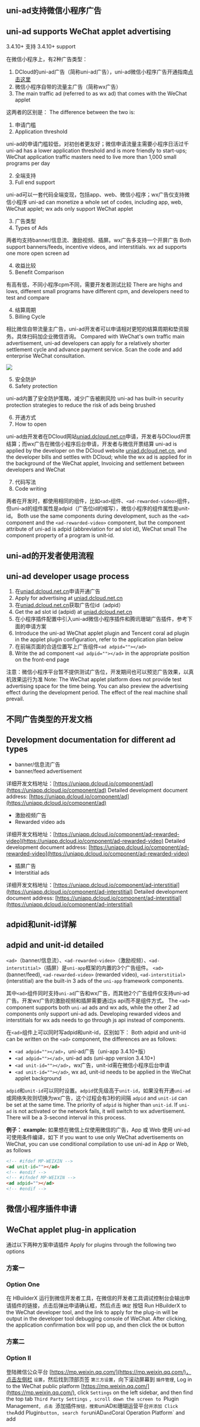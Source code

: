 ## uni-ad支持微信小程序广告
## uni-ad supports WeChat applet advertising

3.4.10+ 支持
3.4.10+ support

在微信小程序上，有2种广告类型：
1. DCloud的uni-ad广告（简称uni-ad广告），uni-ad微信小程序广告开通指南[点击这里](https://ask.dcloud.net.cn/article/39928)
2. 微信小程序自带的流量主广告（简称wx广告）
2. The main traffic ad (referred to as wx ad) that comes with the WeChat applet

这两者的区别是：
The difference between the two is:
1. 申请门槛
1. Application threshold

uni-ad的申请门槛较低，对初创者更友好；微信申请流量主需要小程序日活过千
uni-ad has a lower application threshold and is more friendly to start-ups; WeChat application traffic masters need to live more than 1,000 small programs per day

2. 全端支持
2. Full end support

uni-ad可以一套代码全端变现，包括app、web、微信小程序；wx广告仅支持微信小程序
uni-ad can monetize a whole set of codes, including app, web, WeChat applet; wx ads only support WeChat applet

3. 广告类型
3. Types of Ads

两者均支持banner/信息流、激励视频、插屏。wx广告多支持一个开屏广告
Both support banners/feeds, incentive videos, and interstitials. wx ad supports one more open screen ad

4. 收益比较
4. Benefit Comparison

有高有低，不同小程序cpm不同，需要开发者测试比较
There are highs and lows, different small programs have different cpm, and developers need to test and compare

4. 结算周期
4. Billing Cycle

相比微信自带流量主广告，uni-ad开发者可以申请相对更短的结算周期和垫资服务。具体扫码加企业微信咨询。
Compared with WeChat's own traffic main advertisement, uni-ad developers can apply for a relatively shorter settlement cycle and advance payment service. Scan the code and add enterprise WeChat consultation.

![](https://vkceyugu.cdn.bspapp.com/VKCEYUGU-f184e7c3-1912-41b2-b81f-435d1b37c7b4/e5e4a83a-8a05-40a1-978d-471871f939a6.jpg)

5. 安全防护
5. Safety protection

uni-ad内置了安全防护策略，减少广告被刷风险
uni-ad has built-in security protection strategies to reduce the risk of ads being brushed

6. 开通方式
6. How to open

uni-ad由开发者在DCloud网站[uniad.dcloud.net.cn](https://uniad.dcloud.net.cn)申请，开发者与DCloud开票结算；而wx广告在微信小程序后台申请，开发者与微信开票结算
uni-ad is applied by the developer on the DCloud website [uniad.dcloud.net.cn](https://uniad.dcloud.net.cn), and the developer bills and settles with DCloud; while the wx ad is applied for in the background of the WeChat applet, Invoicing and settlement between developers and WeChat

7. 代码写法
7. Code writing

两者在开发时，都使用相同的组件，比如`<ad>`组件、`<ad-rewarded-video>`组件，但uni-ad的组件属性是adpid（广告位id的缩写），微信小程序的组件属性是unit-id。
Both use the same components during development, such as the `<ad>` component and the `<ad-rewarded-video>` component, but the component attribute of uni-ad is adpid (abbreviation for ad slot id), WeChat small The component property of a program is unit-id.

## uni-ad的开发者使用流程
## uni-ad developer usage process

1. 在[uniad.dcloud.net.cn](https://uniad.dcloud.net.cn)申请开通广告
1. Apply for advertising at [uniad.dcloud.net.cn](https://uniad.dcloud.net.cn)
2. 在[uniad.dcloud.net.cn](https://uniad.dcloud.net.cn)获取广告位id（adpid）
2. Get the ad slot id (adpid) at [uniad.dcloud.net.cn](https://uniad.dcloud.net.cn)
3. 在小程序插件配置中引入uni-ad微信小程序插件和腾讯珊瑚广告插件，参考下面的申请方案
3. Introduce the uni-ad WeChat applet plugin and Tencent coral ad plugin in the applet plugin configuration, refer to the application plan below
4. 在前端页面的合适位置写上广告组件`<ad adpid=""></ad>`
4. Write the ad component `<ad adpid=""></ad>` in the appropriate position on the front-end page

注意：微信小程序平台暂不提供测试广告位，开发期间也可以预览广告效果，以真机效果运行为准
Note: The WeChat applet platform does not provide test advertising space for the time being. You can also preview the advertising effect during the development period. The effect of the real machine shall prevail.

## 不同广告类型的开发文档
## Development documentation for different ad types
- banner/信息流广告
- banner/feed advertisement

详细开发文档地址：[https://uniapp.dcloud.io/component/ad](https://uniapp.dcloud.io/component/ad)
Detailed development document address: [https://uniapp.dcloud.io/component/ad](https://uniapp.dcloud.io/component/ad)

- 激励视频广告
- Rewarded video ads

详细开发文档地址：[https://uniapp.dcloud.io/component/ad-rewarded-video](https://uniapp.dcloud.io/component/ad-rewarded-video)
Detailed development document address: [https://uniapp.dcloud.io/component/ad-rewarded-video](https://uniapp.dcloud.io/component/ad-rewarded-video)

- 插屏广告
- Interstitial ads

详细开发文档地址：[https://uniapp.dcloud.io/component/ad-interstitial](https://uniapp.dcloud.io/component/ad-interstitial)
Detailed development document address: [https://uniapp.dcloud.io/component/ad-interstitial](https://uniapp.dcloud.io/component/ad-interstitial)

## adpid和unit-id详解
## adpid and unit-id detailed

`<ad>`（banner/信息流）、`<ad-rewarded-video>`（激励视频）、`<ad-interstitial>`（插屏）是`uni-app`框架的内置的3个广告组件。
`<ad>` (banner/feed), `<ad-rewarded-video>` (rewarded video), `<ad-interstitial>` (interstitial) are the built-in 3 ads of the `uni-app` framework components.

其中`<ad>`组件同时支持`uni-ad`广告和wx广告，而其他2个广告组件仅支持uni-ad广告。开发wx广告的激励视频和插屏需要通过js api而不是组件方式。
The `<ad>` component supports both `uni-ad` ads and wx ads, while the other 2 ad components only support uni-ad ads. Developing rewarded videos and interstitials for wx ads needs to go through js api instead of components.

在`<ad>`组件上可以同时写adpid和unit-id，区别如下：
Both adpid and unit-id can be written on the `<ad>` component, the differences are as follows:

- `<ad adpid=""></ad>`，uni-ad广告（uni-app 3.4.10+版）
- `<ad adpid=""></ad>`, uni-ad ads (uni-app version 3.4.10+)
- `<ad unit-id=""></ad>`，wx广告，unit-id需在微信小程序后台申请
- `<ad unit-id=""></ad>`, wx ad, unit-id needs to be applied in the WeChat applet background

`adpid`和`unit-id`可以同时设置。`adpid`优先级高于`unit-id`，如果没有开通`uni-ad`或网络失败则切换为wx广告，这个过程会有3秒的间隔
`adpid` and `unit-id` can be set at the same time. The priority of `adpid` is higher than `unit-id`. If `uni-ad` is not activated or the network fails, it will switch to wx advertisement. There will be a 3-second interval in this process.

**例子：**
**example:**
如果想在微信上仅使用微信的广告，App 或 Web 使用 uni-ad 可使用条件编译，如下
If you want to use only WeChat advertisements on WeChat, you can use conditional compilation to use uni-ad in App or Web, as follows

```html
<!-- #ifdef MP-WEIXIN -->
<ad unit-id=""></ad>
<!-- #endif -->
<!-- #ifndef MP-WEIXIN -->
<ad adpid=""></ad>
<!-- #endif -->
```

## 微信小程序插件申请
## WeChat applet plug-in application

通过以下两种方案申请插件
Apply for plugins through the following two options

### 方案一
### Option One

在 HBuilderX 运行到微信开发者工具，在微信的开发者工具调试控制台会输出申请插件的链接，点击后弹出申请确认框，然后点击 `确定` 按钮
Run HBuilderX to the WeChat developer tool, and the link to apply for the plug-in will be output in the developer tool debugging console of WeChat. After clicking, the application confirmation box will pop up, and then click the `OK` button

### 方案二
### Option II

登陆微信公众平台 [https://mp.weixin.qq.com/](https://mp.weixin.qq.com/)，点击左侧栏 `设置`，然后找到顶部页签 `第三方设置`，向下滚动屏幕到 `插件管理`,
Log in to the WeChat public platform [https://mp.weixin.qq.com/](https://mp.weixin.qq.com/), click `Settings` on the left sidebar, and then find the top tab `Third Party Settings` `, scroll down the screen to `Plugin Management`,
点击 `添加插件` 按钮，搜索 `uniAD` 和 `珊瑚运营平台` 并添加
Click the `Add Plugin` button, search for `uniAD` and `Coral Operation Platform` and add
